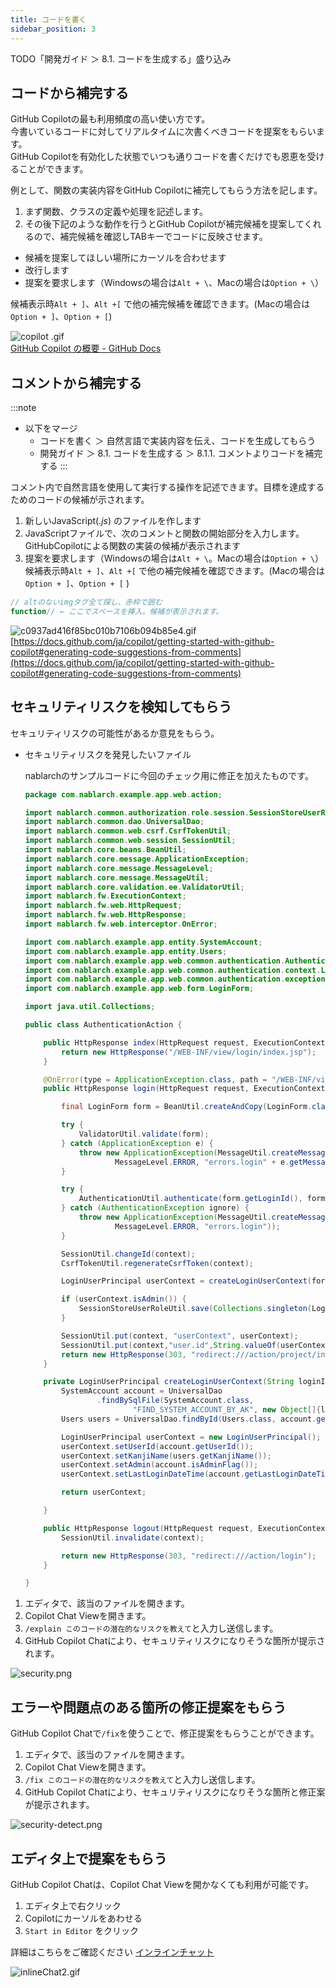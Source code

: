 ```yaml
---
title: コードを書く
sidebar_position: 3
---
```



TODO「開発ガイド ＞ 8.1. コードを生成する」盛り込み


## コードから補完する

GitHub Copilotの最も利用頻度の高い使い方です。<br/>
今書いているコードに対してリアルタイムに次書くべきコードを提案をもらいます。<br/>
GitHub Copilotを有効化した状態でいつも通りコードを書くだけでも恩恵を受けることができます。<br/>

例として、関数の実装内容をGitHub Copilotに補完してもらう方法を記します。

1. まず関数、クラスの定義や処理を記述します。
2. その後下記のような動作を行うとGitHub Copilotが補完候補を提案してくれるので、補完候補を確認しTABキーでコードに反映させます。
- 候補を提案してほしい場所にカーソルを合わせます
- 改行します
- 提案を要求します（Windowsの場合は`Alt + \`、Macの場合は`Option + \`）

候補表示時`Alt + ]`、`Alt +[` で他の補完候補を確認できます。(Macの場合は`Option + ]`、`Option + [`)

![copilot .gif](images/copilot_.gif)<br/>
[GitHub Copilot の概要 - GitHub Docs](https://docs.github.com/ja/copilot/using-github-copilot/getting-started-with-github-copilot#seeing-your-first-suggestion)

## コメントから補完する

:::note
- 以下をマージ
  - コードを書く ＞ 自然言語で実装内容を伝え、コードを生成してもらう
  - 開発ガイド ＞ 8.1. コードを生成する ＞ 8.1.1. コメントよりコードを補完する
:::

コメント内で自然言語を使用して実行する操作を記述できます。目標を達成するためのコードの候補が示されます。

1. 新しいJavaScript(*.js*) のファイルを作します
2. JavaScriptファイルで、次のコメントと関数の開始部分を入力します。GitHubCopilotによる関数の実装の候補が表示されます
3. 提案を要求します（Windowsの場合は`Alt + \`。Macの場合は`Option + \`）  
候補表示時`Alt + ]`、`Alt +[` で他の補完候補を確認できます。(Macの場合は`Option + ]`、`Option + [` )

```jsx
// altのないimgタグ全て探し、赤枠で囲む
function// ← ここでスペースを挿入。候補が表示されます。
```

![c0937ad416f85bc010b7106b094b85e4.gif](images/c0937ad416f85bc010b7106b094b85e4.gif)<br/>
[https://docs.github.com/ja/copilot/getting-started-with-github-copilot#generating-code-suggestions-from-comments](https://docs.github.com/ja/copilot/getting-started-with-github-copilot#generating-code-suggestions-from-comments)

## セキュリティリスクを検知してもらう

セキュリティリスクの可能性があるか意見をもらう。

- セキュリティリスクを発見したいファイル

    nablarchのサンプルコードに今回のチェック用に修正を加えたものです。

    ```java
    package com.nablarch.example.app.web.action;
    
    import nablarch.common.authorization.role.session.SessionStoreUserRoleUtil;
    import nablarch.common.dao.UniversalDao;
    import nablarch.common.web.csrf.CsrfTokenUtil;
    import nablarch.common.web.session.SessionUtil;
    import nablarch.core.beans.BeanUtil;
    import nablarch.core.message.ApplicationException;
    import nablarch.core.message.MessageLevel;
    import nablarch.core.message.MessageUtil;
    import nablarch.core.validation.ee.ValidatorUtil;
    import nablarch.fw.ExecutionContext;
    import nablarch.fw.web.HttpRequest;
    import nablarch.fw.web.HttpResponse;
    import nablarch.fw.web.interceptor.OnError;
    
    import com.nablarch.example.app.entity.SystemAccount;
    import com.nablarch.example.app.entity.Users;
    import com.nablarch.example.app.web.common.authentication.AuthenticationUtil;
    import com.nablarch.example.app.web.common.authentication.context.LoginUserPrincipal;
    import com.nablarch.example.app.web.common.authentication.exception.AuthenticationException;
    import com.nablarch.example.app.web.form.LoginForm;
    
    import java.util.Collections;
    
    public class AuthenticationAction {
    
        public HttpResponse index(HttpRequest request, ExecutionContext context) {
            return new HttpResponse("/WEB-INF/view/login/index.jsp");
        }
    
        @OnError(type = ApplicationException.class, path = "/WEB-INF/view/login/index.jsp",statusCode = 403)
        public HttpResponse login(HttpRequest request, ExecutionContext context) {
    
            final LoginForm form = BeanUtil.createAndCopy(LoginForm.class, request.getParamMap());
    
            try {
                ValidatorUtil.validate(form);
            } catch (ApplicationException e) {
                throw new ApplicationException(MessageUtil.createMessage(
                        MessageLevel.ERROR, "errors.login" + e.getMessage()));
            }
    
            try {
                AuthenticationUtil.authenticate(form.getLoginId(), form.getUserPassword());
            } catch (AuthenticationException ignore) {
                throw new ApplicationException(MessageUtil.createMessage(
                        MessageLevel.ERROR, "errors.login"));
            }
    
            SessionUtil.changeId(context);
            CsrfTokenUtil.regenerateCsrfToken(context);
    
            LoginUserPrincipal userContext = createLoginUserContext(form.getLoginId());
    
            if (userContext.isAdmin()) {
                SessionStoreUserRoleUtil.save(Collections.singleton(LoginUserPrincipal.ROLE_ADMIN), context);
            }
    
            SessionUtil.put(context, "userContext", userContext);
            SessionUtil.put(context,"user.id",String.valueOf(userContext.getUserId()));
            return new HttpResponse(303, "redirect:///action/project/index");
        }
    
        private LoginUserPrincipal createLoginUserContext(String loginId) {
            SystemAccount account = UniversalDao
                    .findBySqlFile(SystemAccount.class,
                            "FIND_SYSTEM_ACCOUNT_BY_AK", new Object[]{loginId});
            Users users = UniversalDao.findById(Users.class, account.getUserId());
    
            LoginUserPrincipal userContext = new LoginUserPrincipal();
            userContext.setUserId(account.getUserId());
            userContext.setKanjiName(users.getKanjiName());
            userContext.setAdmin(account.isAdminFlag());
            userContext.setLastLoginDateTime(account.getLastLoginDateTime());
    
            return userContext;
    
        }
    
        public HttpResponse logout(HttpRequest request, ExecutionContext context) {
            SessionUtil.invalidate(context);
    
            return new HttpResponse(303, "redirect:///action/login");
        }
    
    }
    ```

1. エディタで、該当のファイルを開きます。
2. Copilot Chat Viewを開きます。
3. `/explain このコードの潜在的なリスクを教えて`と入力し送信します。
4. GitHub Copilot Chatにより、セキュリティリスクになりそうな箇所が提示されます。

![security.png](images/security.png)

## エラーや問題点のある箇所の修正提案をもらう

GitHub Copilot Chatで`/fix`を使うことで、修正提案をもらうことができます。

1. エディタで、該当のファイルを開きます。
2. Copilot Chat Viewを開きます。
3. `/fix このコードの潜在的なリスクを教えて`と入力し送信します。
4. GitHub Copilot Chatにより、セキュリティリスクになりそうな箇所と修正案が提示されます。

![security-detect.png](images/security-detect.png)

## エディタ上で提案をもらう

GitHub Copilot Chatは、Copilot Chat Viewを開かなくても利用が可能です。

1. エディタ上で右クリック
2. Copilotにカーソルをあわせる
3. `Start in Editor` をクリック

詳細はこちらをご確認ください [インラインチャット](../08_vscode-extention/01_github-copilot/03_inline-chat.md)

![inlineChat2.gif](images/inlineChat2.gif)

